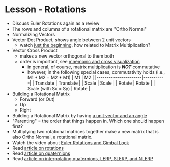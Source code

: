 Lesson - Rotations
================

* Discuss Euler Rotations again as a review
* The rows and columns of a rotational matrix are "Ortho Normal"
* Normalizing Vectors
* Vector Dot Product, shows angle between 2 unit vectors
  * watch [just the beginning](http://www.youtube.com/watch?v=98C7iv8OcnI), how related to Matrix Multiplication?
* Vector Cross Product
  * makes a new vector orthogonal to them both
  * order is important, see [mnemonic and cross visualization](http://en.wikipedia.org/wiki/Cross_product)
    * in general, of course, matrix multiplication is **_NOT_** commutative
    * however, in the following special cases, commutativity holds (i.e., M1 * M2 = M2 * M1)
      | M1                   | M2        |
      |----------------------|-----------|
      | Translate            | Translate |
      | Scale                | Scale     |
      | Rotate               | Rotate    |
      | Scale (with Sx = Sy) | Rotate    |
* Building a Rotational Matrix
  * Forward (or Out)
  * Up
  * Right
* Building a Rotational Matrix by having [a unit vector and an angle](http://en.wikipedia.org/wiki/Rotation_matrix#Rotation_matrix_from_axis_and_angle)
* "Parenting" = the order that things happen in. Which one should happen first?
* Multiplying two rotational matrices together make a new matrix that is also Ortho Normal, a rotational matrix.
* Watch the video about [Euler Rotations and Gimbal Lock](http://www.youtube.com/watch?v=zc8b2Jo7mno)
* Read [article on rotations](http://www.fastgraph.com/makegames/3drotation/)
* Read [article on quaternions](http://www.cprogramming.com/tutorial/3d/quaternions.html)
* Read [article on interpolating quaternions, LERP, SLERP, and NLERP](http://keithmaggio.wordpress.com/2011/02/15/math-magician-lerp-slerp-and-nlerp/)
